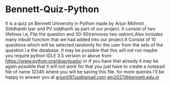 # Bennett-Quiz-Python
It is a quiz on Bennett University in Python made by Arjun Mohnot , Siddhanth Iyer and PV siddharth as part of our project. It consist of two lifelines i.e, Flip the question and 50-50(removes two option),Also includes many inbuilt function that we had added into our project.It Consist of 10 questions which will be selected randomly for the user from the sets of the question i.e the database.
It may be possible that this will not run maybe you require python IDLE 3.5 version or above from https://www.python.org/downloads/
or if you have that already it may be again possible that it will not work for that you just have to create a notepad file of name 12345
where you will be saving this file.
for more queries I'll be happy to answer you at 
arjun097up@gmail.com 
am2027@bennett.edu.in 
